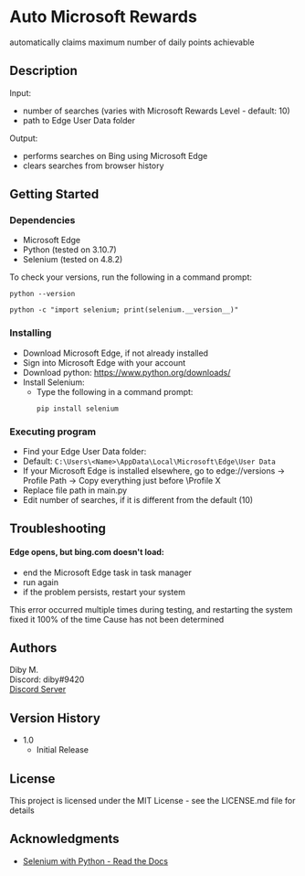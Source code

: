 # Auto Microsoft Rewards

automatically claims maximum number of daily points achievable

## Description

Input: 
* number of searches (varies with Microsoft Rewards Level - default: 10)
* path to Edge User Data folder
 
Output:
* performs searches on Bing using Microsoft Edge
* clears searches from browser history 

## Getting Started

### Dependencies
* Microsoft Edge
* Python (tested on 3.10.7)
* Selenium (tested on 4.8.2)

To check your versions, run the following in a command prompt:
```
python --version
```
```
python -c "import selenium; print(selenium.__version__)"
```

### Installing
* Download Microsoft Edge, if not already installed
* Sign into Microsoft Edge with your account
* Download python: https://www.python.org/downloads/
* Install Selenium:
   * Type the following in a command prompt:
      ```
      pip install selenium
      ```

### Executing program

* Find your Edge User Data folder:
 * Default: 
       ```
       C:\Users\<Name>\AppData\Local\Microsoft\Edge\User Data
       ```
 * If your Microsoft Edge is installed elsewhere, go to edge://versions -> Profile Path -> Copy everything just before \Profile X
 * Replace file path in main.py
* Edit number of searches, if it is different from the default (10)

## Troubleshooting

#### Edge opens, but bing.com doesn't load:
 * end the Microsoft Edge task in task manager
 * run again
 * if the problem persists, restart your system
 
 This error occurred multiple times during testing, and restarting the system fixed it 100% of the time
 Cause has not been determined

## Authors

Diby M.  
Discord: diby#9420   
[Discord Server](https://discord.gg/frErDjHStx)

## Version History

* 1.0
    * Initial Release

## License

This project is licensed under the MIT License - see the LICENSE.md file for details

## Acknowledgments

* [Selenium with Python - Read the Docs](https://selenium-python.readthedocs.io/)
